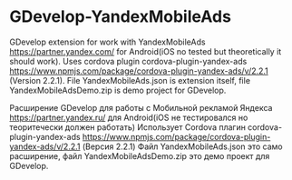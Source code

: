 # GDevelop-YandexMobileAds

GDevelop extension for work with YandexMobileAds https://partner.yandex.com/ for Android(iOS no tested but theoretically it should work).
Uses cordova plugin cordova-plugin-yandex-ads https://www.npmjs.com/package/cordova-plugin-yandex-ads/v/2.2.1 (Version 2.2.1).
File YandexMobileAds.json is extension itself, file YandexMobileAdsDemo.zip is demo project for GDevelop.


Расширение GDevelop для работы с Мобильной рекламой Яндекса https://partner.yandex.ru/ для Android(iOS не тестировался но теоритечески должен работать)
Использует Cordova плагин cordova-plugin-yandex-ads https://www.npmjs.com/package/cordova-plugin-yandex-ads/v/2.2.1 (Версия 2.2.1)
Файл YandexMobileAds.json это само расширение, файл YandexMobileAdsDemo.zip это демо проект для GDevelop.



